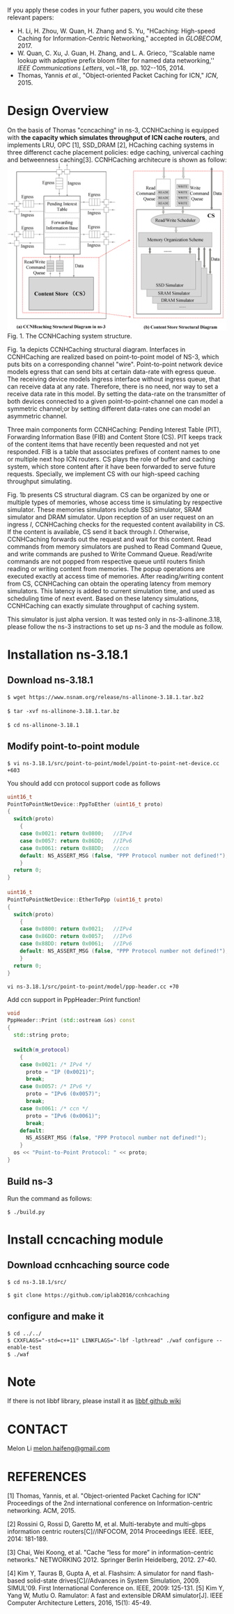 
If you apply these codes in your futher papers, you would cite these relevant papers:
- H. Li, H. Zhou, W. Quan, H. Zhang and S. Yu, "HCaching: High-speed Caching for Information-Centric Networking," accepted in *GLOBECOM*, 2017.
- W. Quan, C. Xu, J. Guan, H. Zhang, and L. A. Grieco, ''Scalable name lookup with adaptive prefix bloom filter for named data networking,'' *IEEE Communications Letters*, vol.~18, pp. 102--105, 2014.
- Thomas, Yannis *et al.*, "Object-oriented Packet Caching for ICN," *ICN*, 2015.


# Design Overview
On the basis of Thomas "ccncaching" in ns-3, CCNHCaching is equipped with **the capacity which simulates throughput of ICN cache routers**, and implements LRU, OPC [1], SSD\_DRAM [2], HCaching caching systems in three differenct cache placement policies: edge caching, univercal caching and betweenness caching[3].
CCNHCaching architecure is shown as follow:
![](https://github.com/iplab2016/wiki/blob/master/ccncaching-HCaching/images/ccnhcaching-v3.jpg)
Fig. 1. The CCNHCaching system structure.


Fig. 1a depicts CCNHCaching structural diagram.
Interfaces in CCNHCaching are realized based on point-to-point model of NS-3, which puts bits on a corresponding channel "wire".
Point-to-point network device models egress that can send bits at certain data-rate with egress queue.
The receiving device models ingress interface without ingress queue, that can receive data at any rate.
Therefore, there is no need, nor way to set a receive data rate in this model.
By setting the data-rate on the transmitter of both devices connected to a given point-to-point-channel one can model a symmetric channel;or by setting different data-rates one can model an asymmetric channel.

Three main components form CCNHCaching: Pending Interest Table (PIT), Forwarding Information Base (FIB) and Content Store (CS).
PIT keeps track of the content items that have recently been requested and not yet responded.
FIB is a table that associates prefixes of content names to one or multiple next hop ICN routers.
CS plays the role of buffer and caching system, which store content after it have been forwarded to serve future requests.
Specially, we implement CS with our high-speed caching throughput simulating.

Fig. 1b presents CS structural diagram.
CS can be organized by one or multiple types of memories, whose access time is simulating by respective simulator.
These memories simulators include SSD simulator, SRAM simulator and DRAM simulator. 
Upon reception of an user request on an ingress *I*, CCNHCaching checks for the requested content availability in CS.
If the content is available, CS send it back through *I*.
Otherwise, CCNHCaching forwards out the request and wait for this content.
Read commands from memory simulators are pushed to Read Command Queue, and write commands are pushed to Write Command Queue.
Read/write commands are not popped from respective queue until routers finish reading or writing content from memories.
The popup operations are executed exactly at access time of memories.
After reading/writing content from CS, CCNHCaching can obtain the operating latency from memory simulators.
This latency is added to current simulation time, and used as scheduling time of next event. 
Based on these latency simulations, CCNHCaching can exactly simulate throughput of caching system.



This simulator is just alpha version. 
It was tested only in ns-3-allinone.3.18, please follow the ns-3 instractions to set up ns-3 and the module as follow. 

# Installation ns-3.18.1

## Download ns-3.18.1 

```shell
$ wget https://www.nsnam.org/release/ns-allinone-3.18.1.tar.bz2

$ tar -xvf ns-allinone-3.18.1.tar.bz

$ cd ns-allinone-3.18.1
```

## Modify point-to-point module
```shell
$ vi ns-3.18.1/src/point-to-point/model/point-to-point-net-device.cc +603
```

You should add ccn protocol support code as follows
```cpp
uint16_t
PointToPointNetDevice::PppToEther (uint16_t proto)
{
  switch(proto)
    {
    case 0x0021: return 0x0800;   //IPv4
    case 0x0057: return 0x86DD;   //IPv6
    case 0x0061: return 0x88DD;   //ccn
    default: NS_ASSERT_MSG (false, "PPP Protocol number not defined!");
    }
  return 0;
}

uint16_t
PointToPointNetDevice::EtherToPpp (uint16_t proto)
{
  switch(proto)
    {
    case 0x0800: return 0x0021;   //IPv4
    case 0x86DD: return 0x0057;   //IPv6
    case 0x88DD: return 0x0061;   //IPv6
    default: NS_ASSERT_MSG (false, "PPP Protocol number not defined!");
    }
  return 0;
}
```

```shell
vi ns-3.18.1/src/point-to-point/model/ppp-header.cc +70
```
Add ccn support in PppHeader::Print function!
```cpp
void
PppHeader::Print (std::ostream &os) const
{
  std::string proto;

  switch(m_protocol)
    {
    case 0x0021: /* IPv4 */
      proto = "IP (0x0021)";
      break;
    case 0x0057: /* IPv6 */
      proto = "IPv6 (0x0057)";
      break;
    case 0x0061: /* ccn */
      proto = "IPv6 (0x0061)";
      break;
    default:
      NS_ASSERT_MSG (false, "PPP Protocol number not defined!");
    }
  os << "Point-to-Point Protocol: " << proto;
}
```
## Build ns-3
Run the command as follows:
```shell
$ ./build.py
```


# Install ccncaching module

## Download ccnhcaching source code
```shell
$ cd ns-3.18.1/src/
```

```shell
$ git clone https://github.com/iplab2016/ccnhcaching
```




## configure and make it

```shell
$ cd ../../
$ CXXFLAGS="-std=c++11" LINKFLAGS="-lbf -lpthread" ./waf configure --enable-test
$ ./waf
```

# Note
If there is not libbf library, please install it as [libbf github wiki](https://github.com/iplab2016/libbf)

# CONTACT
Melon Li
melon.haifeng@gmail.com

# REFERENCES
[1] Thomas, Yannis, et al. "Object-oriented Packet Caching for ICN" Proceedings of the 2nd international conference on Information-centric networking. ACM, 2015.

[2] Rossini G, Rossi D, Garetto M, et al. Multi-terabyte and multi-gbps information centric routers[C]//INFOCOM, 2014 Proceedings IEEE. IEEE, 2014: 181-189.

[3] Chai, Wei Koong, et al. "Cache “less for more” in information-centric networks." NETWORKING 2012. Springer Berlin Heidelberg, 2012. 27-40.

[4] Kim Y, Tauras B, Gupta A, et al. Flashsim: A simulator for nand flash-based solid-state drives[C]//Advances in System Simulation, 2009. SIMUL'09. First International Conference on. IEEE, 2009: 125-131.
[5] Kim Y, Yang W, Mutlu O. Ramulator: A fast and extensible DRAM simulator[J]. IEEE Computer Architecture Letters, 2016, 15(1): 45-49.

